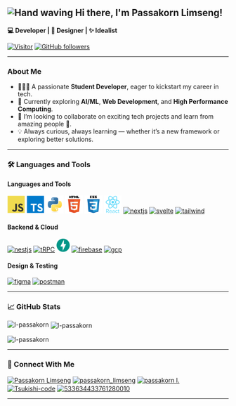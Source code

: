 ## <img src="https://user-images.githubusercontent.com/18350557/176309783-0785949b-9127-417c-8b55-ab5a4333674e.gif" alt="Hand waving" width="40px"/> Hi there, I'm Passakorn Limseng!  

**💻 Developer | 🎨 Designer | ✨ Idealist**  

[![Visitor](https://komarev.com/ghpvc/?username=l-passakorn&label=Profile%20views&color=0e75b6&style=flat)](https://github.com/l-passakorn)  [![GitHub followers](https://img.shields.io/github/followers/l-passakorn?style=social&label=Follow)](https://github.com/l-passakorn?tab=followers)  

---

### About Me  

- 🧑🏼‍🎓 A passionate **Student Developer**, eager to kickstart my career in tech.  
- 🌱 Currently exploring **AI/ML**, **Web Development**, and **High Performance Computing**.  
- 👯 I’m looking to collaborate on exciting tech projects and learn from amazing people 🥰.  
- 💡 Always curious, always learning — whether it’s a new framework or exploring better solutions.  

---

### 🛠️ Languages and Tools  

#### Languages and Tools  
<p align="left">
  <a href="https://developer.mozilla.org/en-US/docs/Web/JavaScript" target="_blank" rel="noreferrer"><img src="https://raw.githubusercontent.com/devicons/devicon/master/icons/javascript/javascript-original.svg" alt="javascript" width="40" height="40"/></a>
  <a href="https://www.typescriptlang.org/" target="_blank" rel="noreferrer"><img src="https://raw.githubusercontent.com/devicons/devicon/master/icons/typescript/typescript-original.svg" alt="typescript" width="40" height="40"/></a>
  <a href="https://www.python.org" target="_blank" rel="noreferrer"><img src="https://raw.githubusercontent.com/devicons/devicon/master/icons/python/python-original.svg" alt="python" width="40" height="40"/></a>
  <a href="https://www.w3.org/html/" target="_blank" rel="noreferrer"><img src="https://raw.githubusercontent.com/devicons/devicon/master/icons/html5/html5-original-wordmark.svg" alt="html5" width="40" height="40"/></a>
  <a href="https://www.w3schools.com/css/" target="_blank" rel="noreferrer"><img src="https://raw.githubusercontent.com/devicons/devicon/master/icons/css3/css3-original-wordmark.svg" alt="css3" width="40" height="40"/></a>
  <a href="https://reactjs.org/" target="_blank" rel="noreferrer"><img src="https://raw.githubusercontent.com/devicons/devicon/master/icons/react/react-original-wordmark.svg" alt="react" width="40" height="40"/></a>
  <a href="https://nextjs.org" target="_blank" rel="noreferrer"><img src="https://img.icons8.com/fluent-systems-filled/512/FFFFFF/nextjs.png" alt="nextjs" width="40" height="40"/></a>
  <a href="https://svelte.dev" target="_blank" rel="noreferrer"><img src="https://upload.wikimedia.org/wikipedia/commons/1/1b/Svelte_Logo.svg" alt="svelte" width="40" height="40"/></a>
  <a href="https://tailwindcss.com/" target="_blank" rel="noreferrer"><img src="https://www.vectorlogo.zone/logos/tailwindcss/tailwindcss-icon.svg" alt="tailwind" width="40" height="40"/></a>
</p>

#### Backend & Cloud  
<p align="left">
  <a href="https://nestjs.com/" target="_blank" rel="noreferrer"><img src="https://i.namu.wiki/i/X7RPRZJiL_bDk-b5yfaeCqEaINp3iwm7ngVhzN9LDg4hNjz0Bs3QTo7pgbCfGW3xp_sQZxMGUfnxBAXGNFwGKw.svg" alt="nestjs" width="30" height="30"/></a>
  <a href="https://trpc.io" target="_blank" rel="noreferrer"><img src="https://svgmix.com/uploads/643ab4-trpc-icon.svg" alt="tRPC" width="30" height="30"/></a>
  <a href="https://fastapi.tiangolo.com/" target="_blank" rel="noreferrer"><img src="https://raw.githubusercontent.com/devicons/devicon/master/icons/fastapi/fastapi-original.svg" alt="fastapi" width="30" height="30"/></a>
  <a href="https://firebase.google.com/" target="_blank" rel="noreferrer"><img src="https://www.vectorlogo.zone/logos/firebase/firebase-icon.svg" alt="firebase" width="30" height="30"/></a>
  <a href="https://cloud.google.com" target="_blank" rel="noreferrer"><img src="https://www.vectorlogo.zone/logos/google_cloud/google_cloud-icon.svg" alt="gcp" width="30" height="30"/></a>
</p>

#### Design & Testing  
<p align="left">
  <a href="https://www.figma.com/" target="_blank" rel="noreferrer"><img src="https://www.vectorlogo.zone/logos/figma/figma-icon.svg" alt="figma" width="40" height="40"/></a>
  <a href="https://www.postman.com/" target="_blank" rel="noreferrer"><img src="https://www.vectorlogo.zone/logos/getpostman/getpostman-icon.svg" alt="postman" width="40" height="40"/></a>
</p>

---

### 📈 GitHub Stats  

<p><img align="left" src="https://github-readme-stats.vercel.app/api/top-langs?username=l-passakorn&show_icons=true&locale=en&layout=compact" alt="l-passakorn" /></p>  

<p>&nbsp;<img align="center" src="https://github-readme-stats.vercel.app/api?username=l-passakorn&show_icons=true&locale=en" alt="l-passakorn" /></p>  

<p><img align="center" src="https://github-readme-streak-stats.herokuapp.com/?user=l-passakorn&" alt="l-passakorn" /></p>  

---

### 🤝 Connect With Me  

<p align="left">
  <a href="https://www.facebook.com/passakornlimseng/" target="blank"><img align="center" src="https://raw.githubusercontent.com/rahuldkjain/github-profile-readme-generator/master/src/images/icons/Social/facebook.svg" alt="Passakorn Limseng" height="30" width="40" /></a>
  <a href="https://instagram.com/passakorn_limseng" target="blank"><img align="center" src="https://raw.githubusercontent.com/rahuldkjain/github-profile-readme-generator/master/src/images/icons/Social/instagram.svg" alt="passakorn_limseng" height="30" width="40" /></a>
  <a href="https://www.hackerrank.com/passakornlimseng" target="blank"><img align="center" src="https://raw.githubusercontent.com/rahuldkjain/github-profile-readme-generator/master/src/images/icons/Social/hackerrank.svg" alt="passakorn l." height="30" width="40" /></a>
  <a href="https://www.leetcode.com/Tsukishi-code" target="blank"><img align="center" src="https://raw.githubusercontent.com/rahuldkjain/github-profile-readme-generator/master/src/images/icons/Social/leet-code.svg" alt="Tsukishi-code" height="30" width="40" /></a>
  <a href="https://discordapp.com/users/533634433761280010" target="blank"><img align="center" src="https://raw.githubusercontent.com/rahuldkjain/github-profile-readme-generator/master/src/images/icons/Social/discord.svg" alt="533634433761280010" height="30" width="40" /></a>
</p>  

---
